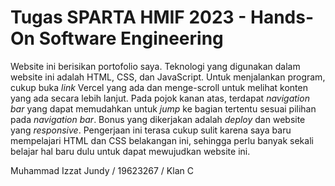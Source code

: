 # Tugas SPARTA HMIF 2023 - Hands-On Software Engineering
Website ini berisikan portofolio saya. Teknologi yang digunakan dalam website ini adalah HTML, CSS, dan JavaScript. Untuk menjalankan program, cukup buka _link_ Vercel yang ada dan menge-scroll untuk melihat konten yang ada secara lebih lanjut. Pada pojok kanan atas, terdapat _navigation bar_ yang dapat memudahkan untuk _jump_ ke bagian tertentu sesuai pilihan pada _navigation bar_. Bonus yang dikerjakan adalah _deploy_ dan website yang _responsive_. Pengerjaan ini terasa cukup sulit karena saya baru mempelajari HTML dan CSS belakangan ini, sehingga perlu banyak sekali belajar hal baru dulu untuk dapat mewujudkan website ini.

Muhammad Izzat Jundy / 19623267 / Klan C

